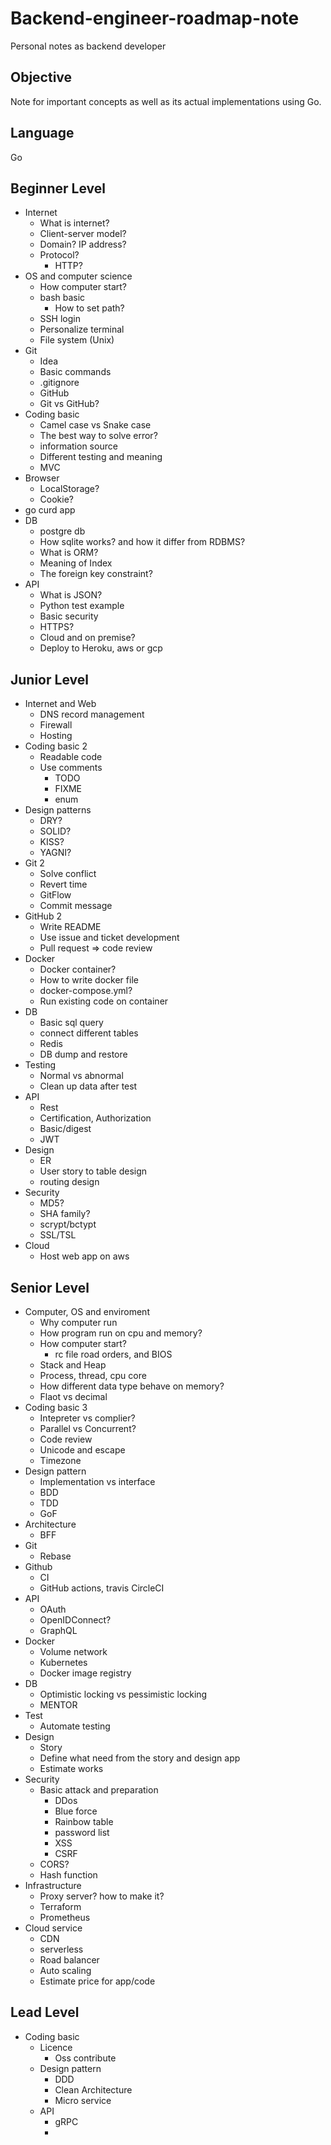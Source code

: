# Backend-engineer-roadmap-note
Personal notes as backend developer
## Objective
Note for important concepts as well as its actual implementations using Go.
## Language
Go
## Beginner Level
- Internet
  - What is internet?
  - Client-server model?
  - Domain? IP address?
  - Protocol?
    - HTTP?
- OS and computer science
  - How computer start?
  - bash basic
    - How to set path?
  - SSH login
  - Personalize terminal
  - File system (Unix)
- Git
  - Idea
  - Basic commands
  - .gitignore
  - GitHub
  - Git vs GitHub?
- Coding basic
  - Camel case vs Snake case
  - The best way to solve error?
  - information source
  - Different testing and meaning
  - MVC
- Browser
  - LocalStorage?
  - Cookie?
- go curd app
- DB
  - postgre db
  - How sqlite works? and how it differ from 	RDBMS?
  - What is ORM?
  - Meaning of Index
  - The foreign key constraint?
- API
  - What is JSON?
  - Python test example
  - Basic security
  - HTTPS?
  - Cloud and on premise?
  - Deploy to Heroku, aws or gcp

## Junior Level
- Internet and Web
  - DNS record management
  - Firewall
  - Hosting
- Coding basic 2
  - Readable code
  - Use comments
    - TODO
    - FIXME
    - enum
- Design patterns
  - DRY?
  - SOLID?
  - KISS?
  - YAGNI?
- Git 2
  - Solve conflict
  - Revert time
  - GitFlow
  - Commit message
- GitHub 2
  - Write README
  - Use issue and ticket development
  - Pull request => code review
- Docker
  - Docker container?
  - How to write docker file
  - docker-compose.yml?
  - Run existing code on container
- DB
  - Basic sql query
  - connect different tables
  - Redis
  - DB dump and restore
- Testing
  - Normal vs abnormal
  - Clean up data after test
- API
  - Rest
  - Certification, Authorization
  - Basic/digest
  - JWT
- Design
  - ER
  - User story to table design
  - routing design
- Security
  - MD5?
  - SHA family?
  - scrypt/bctypt
  - SSL/TSL
- Cloud
  - Host web app on aws
## Senior Level
- Computer, OS and enviroment
  - Why computer run
  - How program run on cpu and memory?
  - How computer start?
    - rc file road orders, and BIOS
  - Stack and Heap
  - Process, thread, cpu core
  - How different data type behave on memory?
  - Flaot vs decimal
- Coding basic 3
  - Intepreter vs complier?
  - Parallel vs Concurrent?
  - Code review
  - Unicode and escape
  - Timezone
- Design pattern
  - Implementation vs interface
  - BDD
  - TDD
  - GoF
- Architecture
  - BFF
- Git
  - Rebase
- Github
  - CI
  - GitHub actions, travis CircleCI
- API
  - OAuth
  - OpenIDConnect?
  - GraphQL
- Docker
  - Volume network
  - Kubernetes
  - Docker image registry
- DB
  - Optimistic locking vs pessimistic locking
  - MENTOR
- Test
  - Automate testing
- Design
  - Story
  - Define what need from the story and design app
  - Estimate works
- Security
  - Basic attack and preparation
    - DDos
    - Blue force
    - Rainbow table
    - password list
    - XSS
    - CSRF
  - CORS?
  - Hash function
- Infrastructure
  - Proxy server? how to make it?
  - Terraform
  - Prometheus
- Cloud service
  - CDN
  - serverless
  - Road balancer
  - Auto scaling
  - Estimate price for app/code

## Lead Level
- Coding basic
  - Licence
    - Oss contribute
  - Design pattern
    - DDD
    - Clean Architecture
    - Micro service
  - API
    - gRPC
    -